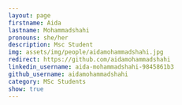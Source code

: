 ```yaml
---
layout: page
firstname: Aida
lastname: Mohammadshahi
pronouns: she/her
description: Msc Student
img: assets/img/people/aidamohammadshahi.jpg
redirect: https://github.com/aidamohammadshahi
linkedin_username: aida-mohammadshahi-9845861b3
github_username: aidamohammadshahi
category: MSc Students
show: true
---
```

